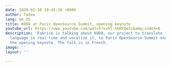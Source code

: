 ```yaml
---
date: 2020-02-18 10:45:39 +0000
author: fadew
lang: en_US
title: KODA at Paris OpenSource Summit, opening keynote
youtube_url: https://www.youtube.com/watch?v=hl-5kHYQeIc&amp;index=6
description: 'Fabrice is talking about KODA, our project to translate french sign
  language in real time and vocalize it, to Paris OpenSource Summit end of 2019 during
  the opening keynote. The talk is in French. '
image: ''
layout: ''

---
```

